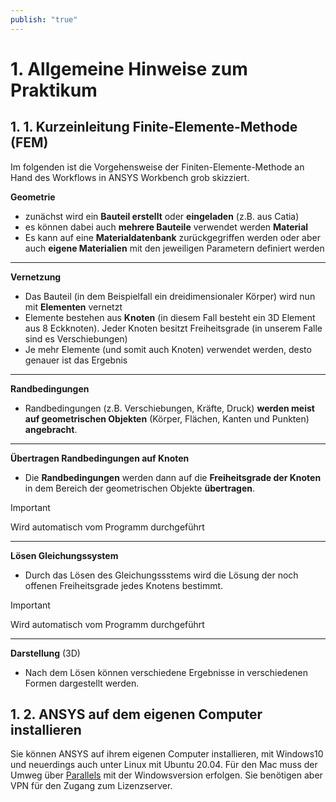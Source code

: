 ```yaml
---
publish: "true"
---
```



  # 1. Allgemeine Hinweise zum Praktikum
  
## 1. 1. Kurzeinleitung Finite-Elemente-Methode (FEM)
Im folgenden ist die Vorgehensweise der Finiten-Elemente-Methode an Hand des Workflows in ANSYS Workbench grob skizziert.
  
  
**Geometrie**
- zunächst wird ein **Bauteil erstellt** oder **eingeladen** (z.B. aus Catia)
- es können dabei auch **mehrere Bauteile** verwendet werden
**Material**
- Es kann auf eine **Materialdatenbank** zurückgegriffen werden oder aber auch **eigene Materialien** mit den jeweiligen Parametern definiert werden
---
**Vernetzung**
- Das Bauteil (in dem Beispielfall ein dreidimensionaler Körper) wird nun mit **Elementen** vernetzt
- Elemente bestehen aus **Knoten** (in diesem Fall besteht ein 3D Element aus 8 Eckknoten). Jeder Knoten besitzt Freiheitsgrade (in unserem Falle sind es Verschiebungen)
- Je mehr Elemente (und somit auch Knoten) verwendet werden, desto genauer ist das Ergebnis
---
**Randbedingungen**
- Randbedingungen (z.B. Verschiebungen, Kräfte, Druck) **werden meist auf geometrischen Objekten** (Körper, Flächen, Kanten und Punkten) **angebracht**.
  
---
**Übertragen Randbedingungen auf Knoten**
- Die **Randbedingungen** werden dann auf die **Freiheitsgrade der Knoten** in dem Bereich der geometrischen Objekte **übertragen**.

> [!important]  
> Wird automatisch vom Programm durchgeführt  
---
**Lösen Gleichungssystem**
- Durch das Lösen des Gleichungssstems wird die Lösung der noch offenen Freiheitsgrade jedes Knotens bestimmt.

> [!important]  
> Wird automatisch vom Programm durchgeführt  
---
**Darstellung** (3D)
- Nach dem Lösen können verschiedene Ergebnisse in verschiedenen Formen dargestellt werden.
## 1. 2. ANSYS auf dem eigenen Computer installieren
  
Sie können ANSYS auf ihrem eigenen Computer installieren, mit Windows10 und neuerdings auch unter Linux mit Ubuntu 20.04. Für den Mac muss der Umweg über [Parallels](https://www.notion.sowww.parallels.com) mit der Windowsversion erfolgen. Sie benötigen aber VPN für den Zugang zum Lizenzserver.
  
  